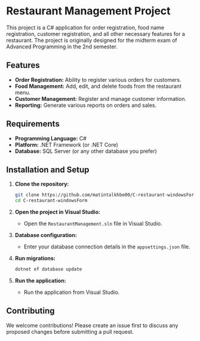 # Restaurant Management Project

This project is a C# application for order registration, food name registration, customer registration, and all other necessary features for a restaurant. The project is originally designed for the midterm exam of Advanced Programming in the 2nd semester.

## Features

- **Order Registration:** Ability to register various orders for customers.
- **Food Management:** Add, edit, and delete foods from the restaurant menu.
- **Customer Management:** Register and manage customer information.
- **Reporting:** Generate various reports on orders and sales.

## Requirements

- **Programming Language:** C#
- **Platform:** .NET Framework (or .NET Core)
- **Database:** SQL Server (or any other database you prefer)

## Installation and Setup

1. **Clone the repository:**
    ```bash
    git clone https://github.com/matintalkhbe00/C-restaurant-windowsForm.git
    cd C-restaurant-windowsForm
    ```

2. **Open the project in Visual Studio:**
    - Open the `RestaurantManagement.sln` file in Visual Studio.

3. **Database configuration:**
    - Enter your database connection details in the `appsettings.json` file.

4. **Run migrations:**
    ```bash
    dotnet ef database update
    ```

5. **Run the application:**
    - Run the application from Visual Studio.

## Contributing

We welcome contributions! Please create an issue first to discuss any proposed changes before submitting a pull request.

